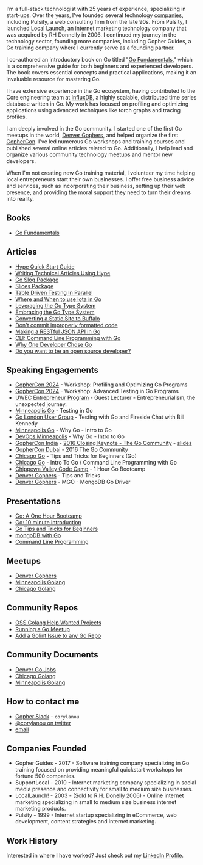 I’m a full-stack technologist with 25 years of experience, specializing in start-ups. Over the years, I've founded several technology [companies](#companies-founded), including Pulsity, a web consulting firm from the late 90s. From Pulsity, I launched Local Launch, an internet marketing technology company that was acquired by RH Donnelly in 2006. I continued my journey in the technology sector, founding more companies, including Gopher Guides, a Go training company where I currently serve as a founding partner.

I co-authored an introductory book on Go titled "[Go Fundamentals](https://bit.ly/gofundamentals)," which is a comprehensive guide for both beginners and experienced developers. The book covers essential concepts and practical applications, making it an invaluable resource for mastering Go.

I have extensive experience in the Go ecosystem, having contributed to the Core engineering team at [InfluxDB](https://influxdata.com/), a highly scalable, distributed time series database written in Go. My work has focused on profiling and optimizing applications using advanced techniques like torch graphs and tracing profiles.

I am deeply involved in the Go community. I started one of the first Go meetups in the world, [Denver Gophers](https://www.meetup.com/denver-go-language-user-group/), and helped organize the first [GopherCon](https://www.gophercon.com/). I've led numerous Go workshops and training courses and published several online articles related to Go. Additionally, I help lead and organize various community technology meetups and mentor new developers.

When I'm not creating new Go training material, I volunteer my time helping local entrepreneurs start their own businesses. I offer free business advice and services, such as incorporating their business, setting up their web presence, and providing the moral support they need to turn their dreams into reality.

## Books

- [Go Fundamentals](https://www.informit.com/store/go-fundamentals-gopher-guides-9780137918379?ranMID=24808)

## Articles

- [Hype Quick Start Guide](https://www.gopherguides.com/articles/golang-hype-quickstart)
- [Writing Technical Articles Using Hype](https://www.gopherguides.com/articles/golang-hype-markdown)
- [Go Slog Package](https://gopherguides.com/articles/golang-slog-package)
- [Slices Package](https://gopherguides.com/articles/golang-slices-package)
- [Table Driven Testing In Parallel](https://gopherguides.com/articles/table-driven-testing-in-parallel)
- [Where and When to use Iota in Go](https://gopherguides.com/articles/how-to-use-iota-in-golang)
- [Leveraging the Go Type System](https://gopherguides.com/articles/leveraging-the-go-type-system)
- [Embracing the Go Type System](https://gopherguides.com/articles/embracing-the-go-type-system)
- [Converting a Static Site to Buffalo](https://gopherguides.com/articles/converting-a-static-website-to-golang-buffalo)
- [Don't commit improperly formatted code](https://gopherguides.com/articles/dont-commit-improperly-formatted-golang-code)
- [Making a RESTful JSON API in Go](http://thenewstack.io/make-a-restful-json-api-go/)
- [CLI: Command Line Programming with Go](http://thenewstack.io/cli-command-line-programming-with-go/)
- [Why One Developer Chose Go](http://thenewstack.io/why-one-developer-chose-go/)
- [Do you want to be an open source developer?](https://influxdata.com/blog/do-you-want-to-be-an-open-source-developer/)

## Speaking Engagements

- [GopherCon 2024](https://www.gophercon.com/agenda/session/1330850) - Workshop: Profiling and Optimizing Go Programs
- [GopherCon 2024](https://www.gophercon.com/agenda/session/1330857) - Workshop: Advanced Testing in Go Programs
- [UWEC Entrepreneur Program](http://www.uwec.edu/academics/college-business/departments-programs/management-marketing/academic-offerings/dennis-l-heyde-entrepreneur-program/) - Guest Lecturer - Entrepreneurialism, the unexpected journey.
- [Minneapolis Go](https://www.meetup.com/golangmn/) - Testing in Go
- [Go London User Group](http://www.meetup.com/Go-London-User-Group) - Testing with Go and Fireside Chat with Bill Kennedy
- [Minneapolis Go](https://www.meetup.com/golangmn/) - Why Go - Intro to Go
- [DevOps Minneapolis](http://www.meetup.com/DevOps-Minneapolis) - Why Go - Intro to Go
- [GopherCon India](http://www.gophercon.in/) - [2016 Closing Keynote - The Go Community](https://www.youtube.com/watch?v=oDSOELkAzRU&list=PLxFC1MYuNgJT_ynbXGuYAZbSnUnq-6VQA&index=25) - [slides](https://speakerdeck.com/corylanou/go-community-gophercon-india)
- [GopherCon Dubai](http://www.gophercon.ae/) - 2016 The Go Community
- [Chicago Go](https://www.meetup.com/chicagogo/) - Tips and Tricks for Beginners (Go)
- [Chicago Go](https://www.meetup.com/chicagogo/) - Intro To Go / Command Line Programming with Go
- [Chippewa Valley Code Camp](http://chippewavalleycodecamp.com/) - 1 Hour Go Bootcamp
- [Denver Gophers](http://www.meetup.com/Denver-Go-Language-User-Group/) - Tips and Tricks
- [Denver Gophers](http://www.meetup.com/Denver-Go-Language-User-Group/) - MGO - MongoDB Go Driver

## Presentations

- [Go: A One Hour Bootcamp](http://go-talks.appspot.com/github.com/corylanou/go-1-hour-boot-camp/presentation.slide#1)
- [Go: 10 minute introduction](http://go-talks.appspot.com/github.com/corylanou/go-intro-lightning/presentation.slide)
- [Go Tips and Tricks for Beginners](http://go-talks.appspot.com/github.com/corylanou/go-tips-tricks-for-beginners/presentation.slide#1)
- [mongoDB with Go](http://go-talks.appspot.com/github.com/DenverGophers/beginning-go-meetups/mongo/presentation.slide#1)
- [Command Line Programming](http://go-talks.appspot.com/github.com/gSchool/go/Exercises/Command-Line-Programming/presentation.slide#1)

## Meetups

- [Denver Gophers](https://www.meetup.com/denver-go-language-user-group/)
- [Minneapolis Golang](https://www.meetup.com/golangmn/)
- [Chicago Golang](https://www.meetup.com/chicagogo/)

## Community Repos

- [OSS Golang Help Wanted Projects](https://github.com/corylanou/oss-helpwanted)
- [Running a Go Meetup](https://github.com/corylanou/go-meetup)
- [Add a Golint Issue to any Go Repo](https://github.com/corylanou/add-go-lint-issue)

## Community Documents

- [Denver Go Jobs](http://bit.ly/denver-go-jobs)
- [Chicago Golang](http://bit.ly/chicago-golang)
- [Minneapolis Golang](http://bit.ly/minneapolis-golang)

## How to contact me

- [Gopher Slack](http://gophers.slack.com) - `corylanou`
- [@corylanou on twitter](http://twitter.com/corylanou)
- [email](mailto:cory@gopherguides.com)

## Companies Founded

- Gopher Guides - 2017 - Software training company specializing in Go training focused on providing meaningful quickstart workshops for fortune 500 companies.
- SupportLocal - 2010 - Internet marketing company specializing in social media presence and connectivity for small to medium size businesses.
- LocalLaunch! - 2003 - (Sold to R.H. Donelly 2006) - Online internet marketing specializing in small to medium size business internet marketing products.
- Pulsity - 1999 - Internet startup specializing in eCommerce, web development, content strategies and internet marketing.

## Work History

Interested in where I have worked?  Just check out my [LinkedIn Profile](http://www.linkedin.com/in/corylanou).
